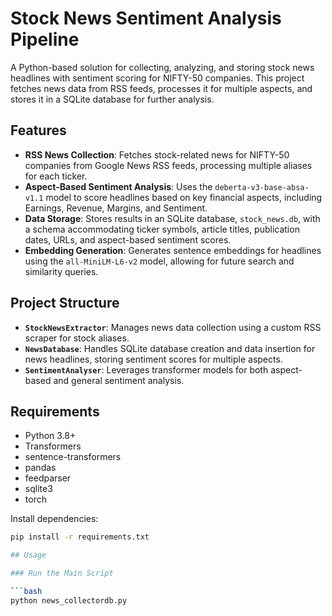 # Stock News Sentiment Analysis Pipeline

A Python-based solution for collecting, analyzing, and storing stock news headlines with sentiment scoring for NIFTY-50 companies. This project fetches news data from RSS feeds, processes it for multiple aspects, and stores it in a SQLite database for further analysis.

## Features

- **RSS News Collection**: Fetches stock-related news for NIFTY-50 companies from Google News RSS feeds, processing multiple aliases for each ticker.
- **Aspect-Based Sentiment Analysis**: Uses the `deberta-v3-base-absa-v1.1` model to score headlines based on key financial aspects, including Earnings, Revenue, Margins, and Sentiment.
- **Data Storage**: Stores results in an SQLite database, `stock_news.db`, with a schema accommodating ticker symbols, article titles, publication dates, URLs, and aspect-based sentiment scores.
- **Embedding Generation**: Generates sentence embeddings for headlines using the `all-MiniLM-L6-v2` model, allowing for future search and similarity queries.

## Project Structure

- **`StockNewsExtractor`**: Manages news data collection using a custom RSS scraper for stock aliases.
- **`NewsDatabase`**: Handles SQLite database creation and data insertion for news headlines, storing sentiment scores for multiple aspects.
- **`SentimentAnalyser`**: Leverages transformer models for both aspect-based and general sentiment analysis.

## Requirements

- Python 3.8+
- Transformers
- sentence-transformers
- pandas
- feedparser
- sqlite3
- torch

Install dependencies:

```bash
pip install -r requirements.txt

## Usage

### Run the Main Script

```bash
python news_collectordb.py

